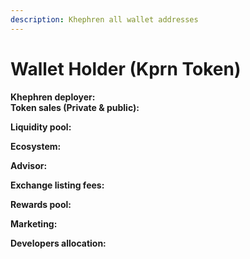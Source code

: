 ```yaml
---
description: Khephren all wallet addresses
---
```


# Wallet Holder (Kprn Token)

**Khephren deployer:**\
**Token sales (Private & public):**

**Liquidity pool:**&#x20;

**Ecosystem:**&#x20;

**Advisor:**&#x20;

**Exchange listing fees:**

**Rewards pool:**&#x20;

**Marketing:**&#x20;

**Developers allocation:**&#x20;
